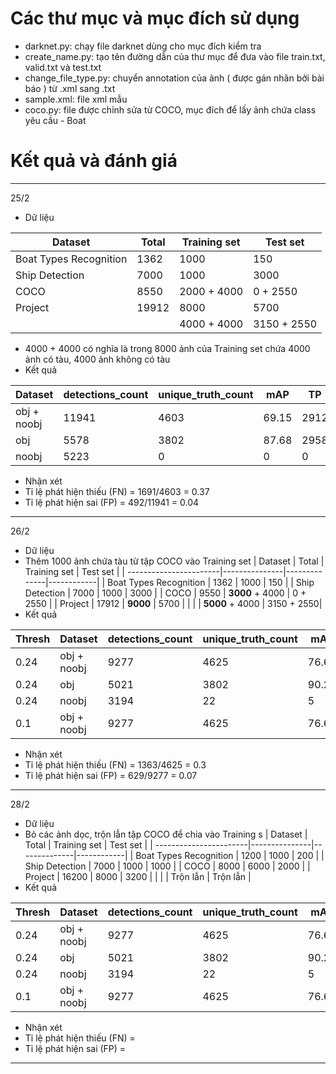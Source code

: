# Các thư mục và mục đích sử dụng
* darknet.py: chạy file darknet dùng cho mục đích kiểm tra
* create_name.py: tạo tên đường dẫn của thư mục để đưa vào file train.txt, valid.txt và test.txt
* change_file_type.py: chuyển annotation của ảnh ( được gán nhãn bởi bài báo ) từ .xml sang .txt
* sample.xml: file xml mẫu
* coco.py: file được chỉnh sửa từ COCO, mục đích để lấy ảnh chứa class yêu cầu - Boat
# Kết quả và đánh giá 
---
25/2
* Dữ liệu

| Dataset                | Total         | Training set | Test set   |
| -----------------------|---------------|--------------|------------|
| Boat Types Recognition | 1362          | 1000         | 150        |
| Ship Detection         | 7000          | 1000         | 3000       |
| COCO                   | 8550          | 2000 + 4000  | 0 + 2550   |
| Project                | 19912         | 8000         | 5700       |
|                        |               | 4000 + 4000  | 3150 + 2550|
* 4000 + 4000 có nghĩa là trong 8000 ảnh của Training set chứa 4000 ảnh có tàu, 4000 ảnh không có tàu
* Kết quả

| Dataset      | detections_count | unique_truth_count | mAP   | TP    | FP    | FN    | IoU    |
| -------------|------------------|--------------------|-------|-------|-------|-------|--------|
| obj + noobj  | 11941            | 4603               | 69.15 | 2912  | 789   | 1691  | 59.66  |
| obj          | 5578             | 3802               | 87.68 | 2958  | 250   | 844   | 70.97  |
| noobj        | 5223             | 0                  | 0     | 0     | 492   | 0     | 0      |
* Nhận xét
* Tỉ lệ phát hiện thiếu (FN) = 1691/4603 = 0.37
* Tỉ lệ phát hiện sai (FP) = 492/11941 = 0.04
---
26/2
* Dữ liệu 
* Thêm 1000 ảnh chứa tàu từ tập COCO vào Training set
| Dataset                | Total         | Training set | Test set   |
| -----------------------|---------------|--------------|------------|
| Boat Types Recognition | 1362          | 1000         | 150        |
| Ship Detection         | 7000          | 1000         | 3000       |
| COCO                   | 9550          | **3000** + 4000  | 0 + 2550   |
| Project                | 17912         | **9000**         | 5700       |
|                        |               | **5000** + 4000  | 3150 + 2550|
* Kết quả

| Thresh | Dataset      | detections_count | unique_truth_count | mAP   | TP    | FP    | FN    | IoU    |
| -------| -------------|------------------|--------------------|-------|-------|-------|-------|--------| 
| 0.24   | obj + noobj  | 9277             | 4625               | 76.66 | 3262  | 629   | 1363  | 64.62  |
| 0.24   | obj          | 5021             | 3802               | 90.27 | 3139  | 193   | 663   | 73.75  |
| 0.24   | noobj        | 3194             | 22                 | 5     | 18    | 341   | 4     | 3.98   |
| 0.1    | obj + noobj  | 9277             | 4625               | 76.66 | 3236  | 1185  | 989   | 57.72  |

* Nhận xét
* Tỉ lệ phát hiện thiếu (FN) = 1363/4625 = 0.3
* Tỉ lệ phát hiện sai (FP) = 629/9277 = 0.07
---
28/2
* Dữ liệu 
* Bỏ các ảnh dọc, trộn lẫn tập COCO để chia vào Training s
| Dataset                | Total         | Training set | Test set   |
| -----------------------|---------------|--------------|------------|
| Boat Types Recognition | 1200          | 1000         | 200        |
| Ship Detection         | 7000          | 1000         | 1000       |
| COCO                   | 8000          | 6000         | 2000       |
| Project                | 16200         | 8000         | 3200       |
|                        |               | Trộn lẫn     | Trộn lẫn   |
* Kết quả

| Thresh | Dataset      | detections_count | unique_truth_count | mAP   | TP    | FP    | FN    | IoU    |
| -------| -------------|------------------|--------------------|-------|-------|-------|-------|--------| 
| 0.24   | obj + noobj  | 9277             | 4625               | 76.66 | 3262  | 629   | 1363  | 64.62  |
| 0.24   | obj          | 5021             | 3802               | 90.27 | 3139  | 193   | 663   | 73.75  |
| 0.24   | noobj        | 3194             | 22                 | 5     | 18    | 341   | 4     | 3.98   |
| 0.1    | obj + noobj  | 9277             | 4625               | 76.66 | 3236  | 1185  | 989   | 57.72  |

* Nhận xét
* Tỉ lệ phát hiện thiếu (FN) = 
* Tỉ lệ phát hiện sai (FP) = 
---
